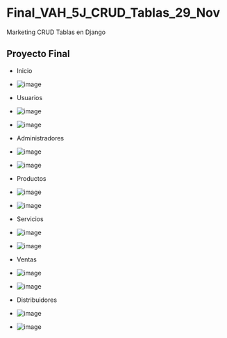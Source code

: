 # Final_VAH_5J_CRUD_Tablas_29_Nov
Marketing CRUD Tablas en Django
## Proyecto Final
- Inicio
- ![image](https://github.com/user-attachments/assets/fce26df8-eb7c-4333-b9e0-4fddb14bde70)
- Usuarios
- ![image](https://github.com/user-attachments/assets/732d1734-eeae-4b6d-b0b8-ce88bf1b372a)
- ![image](https://github.com/user-attachments/assets/011bed27-1ac9-469c-ba59-c50e1deb1be9)

- Administradores
- ![image](https://github.com/user-attachments/assets/841e026e-3902-49d6-8419-108e9c0e1151)
- ![image](https://github.com/user-attachments/assets/9f99e412-22b3-4848-845e-c6a2a0db872d)

- Productos
- ![image](https://github.com/user-attachments/assets/f86d8eaf-0406-4d83-a371-88e5b5a6f62e)
- ![image](https://github.com/user-attachments/assets/9037f4f5-d238-4daa-a095-20a7c73af16b)

- Servicios
- ![image](https://github.com/user-attachments/assets/c73977ba-f892-48ff-9dee-3b7e77dbd7c1)
- ![image](https://github.com/user-attachments/assets/9a3bcbb9-3e2d-4a63-acef-ab5d45857c3a)

- Ventas
- ![image](https://github.com/user-attachments/assets/87f81059-fd5f-4012-94ac-e93199d9fa77)
- ![image](https://github.com/user-attachments/assets/91303e49-51c5-4def-9e84-f5af12b24744)

- Distribuidores
- ![image](https://github.com/user-attachments/assets/b9456f0c-20a9-4ffc-9ef2-db9e3ba5afb6)
- ![image](https://github.com/user-attachments/assets/ecc29695-6e36-42de-b094-d00559d4ec89)

